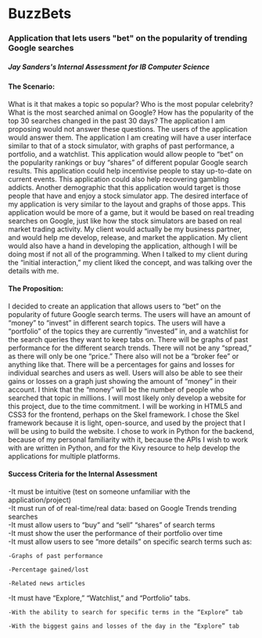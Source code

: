 # BuzzBets
### Application that lets users "bet" on the popularity of trending Google searches
##### Jay Sanders's Internal Assessment for IB Computer Science

#### The Scenario:

What is it that makes a topic so popular? Who is the most popular celebrity? What is the most searched animal on Google? How has the popularity of the top 30 searches changed in the past 30 days? The application I am proposing would not answer these questions. The users of the application would answer them. The application I am creating will have a user interface similar to that of a stock simulator, with graphs of past performance, a portfolio, and a watchlist. This application would allow people to “bet” on the popularity rankings or buy “shares” of different popular Google search results. 
This application could help incentivise people to stay up-to-date on current events. This application could also help recovering gambling addicts. Another demographic that this application would target is those people that have and enjoy a stock simulator app. The desired interface of my application is very similar to the layout and graphs of those apps. This application would be more of a game, but it would be based on real treading searches on Google, just like how the stock simulators are based on real market trading activity.
My client would actually be my business partner, and would help me develop, release, and market the application. My client would also have a hand in developing the application, although I will be doing most if not all of the programming. When I talked to my client during the “initial interaction,” my client liked the concept, and was talking over the details with me.

#### The Proposition:

I decided to create an application that allows users to “bet” on the popularity of future Google search terms. The users will have an amount of “money” to “invest” in different search topics. The users will have a “portfolio” of the topics they are currently “invested” in, and a watchlist for the search queries they want to keep tabs on. There will be graphs of past performance for the different search trends. There will not be any “spread,” as there will only be one “price.” There also will not be a “broker fee” or anything like that. There will be a percentages for gains and losses for individual searches and users as well. Users will also be able to see their gains or losses on a graph just showing the amount of “money” in their account. I think that the “money” will be the number of people who searched that topic in millions. I will most likely only develop a website for this project, due to the time commitment. 
I will be working in HTML5 and CSS3 for the frontend, perhaps on the Skel framework. I chose the Skel framework because it is light, open-source, and used by the project that I will be using to build the website. I chose to work in Python for the backend, because of my personal familiarity with it, because the APIs I wish to work with are written in Python, and for the Kivy resource to help develop the applications for multiple platforms.

#### Success Criteria for the Internal Assessment
-It must be intuitive (test on someone unfamiliar with the application/project)  
-It must run of of real-time/real data: based on Google Trends trending searches  
-It must allow users to “buy” and “sell” “shares” of search terms  
-It must show the user the performance of their portfolio over time  
-It must allow users to see “more details” on specific search terms such as:  

    -Graphs of past performance  
   
    -Percentage gained/lost  
    
    -Related news articles  

-It must have “Explore,” “Watchlist,” and “Portfolio” tabs.  
  
    -With the ability to search for specific terms in the “Explore” tab  
  
    -With the biggest gains and losses of the day in the “Explore” tab  
